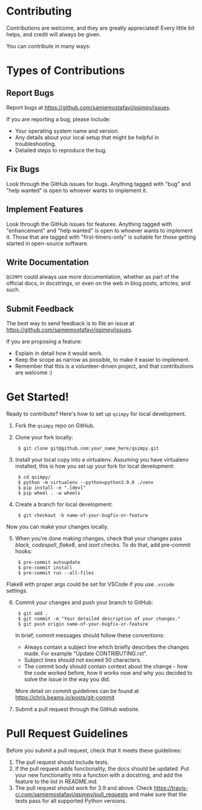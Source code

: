 Contributing
==============


Contributions are welcome, and they are greatly appreciated! Every
little bit helps, and credit will always be given.

You can contribute in many ways:

# Types of Contributions

## Report Bugs

Report bugs at https://github.com/samiemostafavi/qsimpy/issues.

If you are reporting a bug, please include:

* Your operating system name and version.
* Any details about your local setup that might be helpful in troubleshooting.
* Detailed steps to reproduce the bug.

## Fix Bugs

Look through the GitHub issues for bugs. Anything tagged with "bug"
and "help wanted" is open to whoever wants to implement it.

## Implement Features

Look through the GitHub issues for features. Anything tagged with "enhancement"
and "help wanted" is open to whoever wants to implement it. Those that are
tagged with "first-timers-only" is suitable for those getting started in open-source software.

## Write Documentation

`QSIMPY` could always use more documentation, whether as part of the
official docs, in docstrings, or even on the web in blog posts,
articles, and such.

## Submit Feedback

The best way to send feedback is to file an issue at https://github.com/samiemostafavi/qsimpy/issues.

If you are proposing a feature:

- Explain in detail how it would work.
- Keep the scope as narrow as possible, to make it easier to implement.
- Remember that this is a volunteer-driven project, and that contributions
  are welcome :)

# Get Started!

Ready to contribute? Here's how to set up `qsimpy` for local development.

1. Fork the `qsimpy` repo on GitHub.
2. Clone your fork locally:

        $ git clone git@github.com:your_name_here/qsimpy.git

3. Install your local copy into a virtualenv. Assuming you have virtualenv installed, this is how you set up your fork for local development:

        $ cd qsimpy/
        $ python -m virtualenv --python=python3.9.0 ./venv
        $ pip install -e ".[dev]"
        $ pip wheel . -w wheels

4. Create a branch for local development:

        $ git checkout -b name-of-your-bugfix-or-feature

Now you can make your changes locally.

5. When you're done making changes, check that your changes pass *black*, *codespell*, *flake8*, and *isort* checks. To do that, add pre-commit hooks:

        $ pre-commit autoupdate
        $ pre-commit install
        $ pre-commit run --all-files

Flake8 with proper args could be set for VSCode if you use `.vscode` settings.

6. Commit your changes and push your branch to GitHub:

        $ git add .
        $ git commit -m "Your detailed description of your changes."
        $ git push origin name-of-your-bugfix-or-feature

   In brief, commit messages should follow these conventions:
       
   * Always contain a subject line which briefly describes the changes made. For example "Update CONTRIBUTING.rst".
   * Subject lines should not exceed 50 characters.
   * The commit body should contain context about the change - how the code worked before, how it works now and why you decided to solve the issue in the way you did.

   More detail on commit guidelines can be found at https://chris.beams.io/posts/git-commit

7. Submit a pull request through the GitHub website.

# Pull Request Guidelines

Before you submit a pull request, check that it meets these guidelines:

1. The pull request should include tests.
2. If the pull request adds functionality, the docs should be updated. Put
   your new functionality into a function with a docstring, and add the
   feature to the list in README.md.
3. The pull request should work for 3.9 and above. Check
   https://travis-ci.com/samiemostafavi/qsimpy/pull_requests
   and make sure that the tests pass for all supported Python versions.
